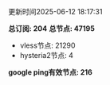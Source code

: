 更新时间2025-06-12 18:17:31

**总订阅: 204**
**总节点: 47195**
- vless节点: 21290
- hysteria2节点: 4

**google ping有效节点: 216**
